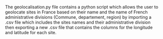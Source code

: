 The geolocalisation.py file contains a python script which allows the user to geolocate sites in France based on their name and the name of French administrative divisions (Commune, departement, region) by importing a .csv file which includes the sites names and their administrative division then exporting a new .csv file that contains the columns for the longitude and latitude for each site.
